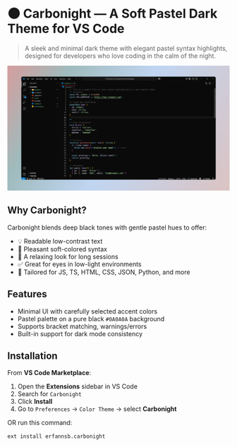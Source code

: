 # 🌑 Carbonight — A Soft Pastel Dark Theme for VS Code

> A sleek and minimal dark theme with elegant pastel syntax highlights, designed for developers who love coding in the calm of the night.

![Carbonight Preview](images/preview.png)


## Why Carbonight?

Carbonight blends deep black tones with gentle pastel hues to offer:
- 💡 Readable low-contrast text
- 🎨 Pleasant soft-colored syntax
- 🌚 A relaxing look for long sessions
- ✅ Great for eyes in low-light environments
- 🤖 Tailored for JS, TS, HTML, CSS, JSON, Python, and more


## Features

- Minimal UI with carefully selected accent colors
- Pastel palette on a pure black `#0A0A0A` background
- Supports bracket matching, warnings/errors
- Built-in support for dark mode consistency

## Installation

From **VS Code Marketplace**:

1. Open the **Extensions** sidebar in VS Code
2. Search for `Carbonight`
3. Click **Install**
4. Go to `Preferences` → `Color Theme` → select **Carbonight**

OR run this command:

```bash
ext install erfannsb.carbonight

